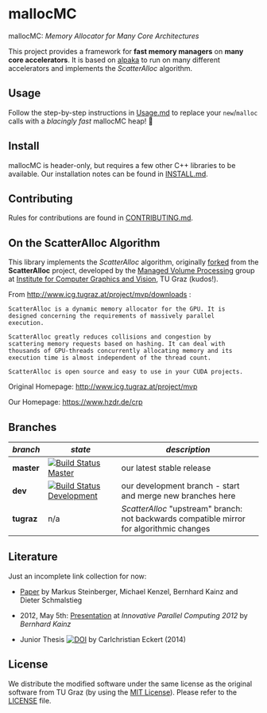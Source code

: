 mallocMC
=============

mallocMC: *Memory Allocator for Many Core Architectures*

This project provides a framework for **fast memory managers** on **many core
accelerators**. It is based on [alpaka](https://github.com/alpaka-group/alpaka)
to run on many different accelerators and implements the *ScatterAlloc* algorithm.


Usage
-------

Follow the step-by-step instructions in [Usage.md](Usage.md) to replace your
`new`/`malloc` calls with a *blacingly fast* mallocMC heap! :rocket:


Install
-------

mallocMC is header-only, but requires a few other C++ libraries to be
available. Our installation notes can be found in [INSTALL.md](INSTALL.md).


Contributing
------------

Rules for contributions are found in [CONTRIBUTING.md](CONTRIBUTING.md).

On the ScatterAlloc Algorithm
-----------------------------

This library implements the *ScatterAlloc* algorithm, originally
[forked](https://en.wikipedia.org/wiki/Fork_%28software_development%29)
from the **ScatterAlloc** project, developed by the
[Managed Volume Processing](http://www.icg.tugraz.at/project/mvp)
group at [Institute for Computer Graphics and Vision](http://www.icg.tugraz.at),
TU Graz (kudos!).

From http://www.icg.tugraz.at/project/mvp/downloads :
```quote
ScatterAlloc is a dynamic memory allocator for the GPU. It is
designed concerning the requirements of massively parallel
execution.

ScatterAlloc greatly reduces collisions and congestion by
scattering memory requests based on hashing. It can deal with
thousands of GPU-threads concurrently allocating memory and its
execution time is almost independent of the thread count.

ScatterAlloc is open source and easy to use in your CUDA projects.
```

Original Homepage: http://www.icg.tugraz.at/project/mvp

Our Homepage: https://www.hzdr.de/crp


Branches
--------

| *branch*    | *state* | *description*           |
| ----------- | ------- | ----------------------- |
| **master**  | [![Build Status Master](https://travis-ci.org/alpaka-group/mallocMC.png?branch=master)](https://travis-ci.org/alpaka-group/mallocMC "master") | our latest stable release |
| **dev**     | [![Build Status Development](https://travis-ci.org/alpaka-group/mallocMC.png?branch=dev)](https://travis-ci.org/alpaka-group/mallocMC "dev") | our development branch - start and merge new branches here |
| **tugraz**  | n/a | *ScatterAlloc* "upstream" branch: not backwards compatible mirror for algorithmic changes |



Literature
----------

Just an incomplete link collection for now:

- [Paper](http://www.icg.tugraz.at/Members/steinber/scatteralloc-1) by
  Markus Steinberger, Michael Kenzel, Bernhard Kainz and Dieter Schmalstieg

- 2012, May 5th: [Presentation](http://innovativeparallel.org/Presentations/inPar_kainz.pdf)
        at *Innovative Parallel Computing 2012* by *Bernhard Kainz*

- Junior Thesis [![DOI](https://zenodo.org/badge/doi/10.5281/zenodo.34461.svg)](http://dx.doi.org/10.5281/zenodo.34461) by
  Carlchristian Eckert (2014)


License
-------

We distribute the modified software under the same license as the
original software from TU Graz (by using the
[MIT License](https://en.wikipedia.org/wiki/MIT_License)).
Please refer to the [LICENSE](LICENSE) file.
